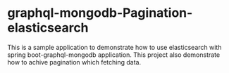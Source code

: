 # graphql-mongodb-Pagination-elasticsearch
This is a sample application to demonstrate how to use elasticsearch with spring boot-graphql-mongodb application.
This project also demonstrate how to achive pagination which fetching data.

